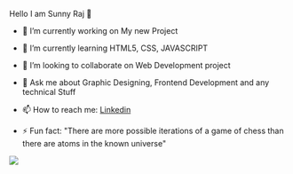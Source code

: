 Hello I am Sunny Raj 👋

- 🔭 I’m currently working on My new Project

- 🌱 I’m currently learning HTML5, CSS, JAVASCRIPT

- 👯 I’m looking to collaborate on Web Development project

- 💬 Ask me about Graphic Designing, Frontend Development and any technical Stuff

- 📫 How to reach me: [Linkedin](https://www.linkedin.com/in/sunny-raj-771526190)

- ⚡ Fun fact: "There are more possible iterations of a game of chess than there are atoms in the known universe"


<img src="https://github-readme-stats.vercel.app/api?username=sunnyraj5555&&show_icons=true&title_color=ffffff&icon_color=bb2acf&text_color=daf7dc&bg_color=151515">
